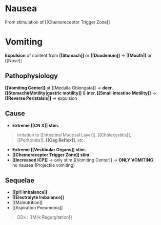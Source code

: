 # Nausea
From stimulation of [[Chemoreceptor Trigger Zone]] 

# Vomiting
**Expulsion** of content from **[[Stomach]]** or **[[Duodenum]]** -> **[[Mouth]]** or [[Nose]]

## Pathophysiology
**[[Vomiting Center]]** at [[Medulla Oblongata]] -> **decr. [[Stomach#Motility|gastric motility]]** & **incr. [[Small Intestine Motility]]** -> **[[Reverse Peristalsis]]** -> expulsion

## Cause
- **Extreme [[CN X]] stim.**
> Irritation to [[Intestinal Mucosal Layer]], [[Cholecystitis]], [[Peritonitis]], **[[Gag Reflex]]**, etc.
- **Extreme [[Vestibular Organs]] stim.**
- **[[Chemoreceptor Trigger Zone]] stim.**
- **[[Increased ICP]]** -> only stim [[Vomiting Center]] -> **ONLY VOMITING**; no nausea (Projectile vomiting)

## Sequelae
- **[[pH Imbalance]]**
- **[[Electrolyte Imbalance]]**
- [[Malnutrition]]
- [[Aspiration Pneumonia]]

> DDx : [[Milk Regurgitation]]